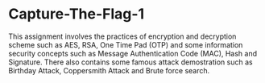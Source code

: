 # Capture-The-Flag-1

This assignment involves the practices of encryption and decryption scheme such as AES, RSA, One Time Pad (OTP) and some information security concepts such as 
Message Authentication Code (MAC), Hash and Signature. There also contains some famous attack demostration such as Birthday Attack, Coppersmith Attack and Brute force search.
